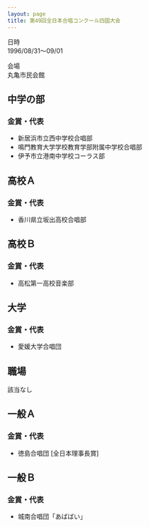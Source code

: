 ```yaml
---
layout: page
title: 第49回全日本合唱コンクール四国大会
---
```

 日時  
1996/08/31〜09/01

 会場  
丸亀市民会館

中学の部
--------

### 金賞・代表

-   新居浜市立西中学校合唱部
-   鳴門教育大学学校教育学部附属中学校合唱部
-   伊予市立港南中学校コーラス部

高校Ａ
------

### 金賞・代表

-   香川県立坂出高校合唱部

高校Ｂ
------

### 金賞・代表

-   高松第一高校音楽部

大学
----

### 金賞・代表

-   愛媛大学合唱団

職場
----

該当なし

一般Ａ
------

### 金賞・代表

-   徳島合唱団 \[全日本理事長賞\]

一般Ｂ
------

### 金賞・代表

-   城南合唱団「あばばい」
